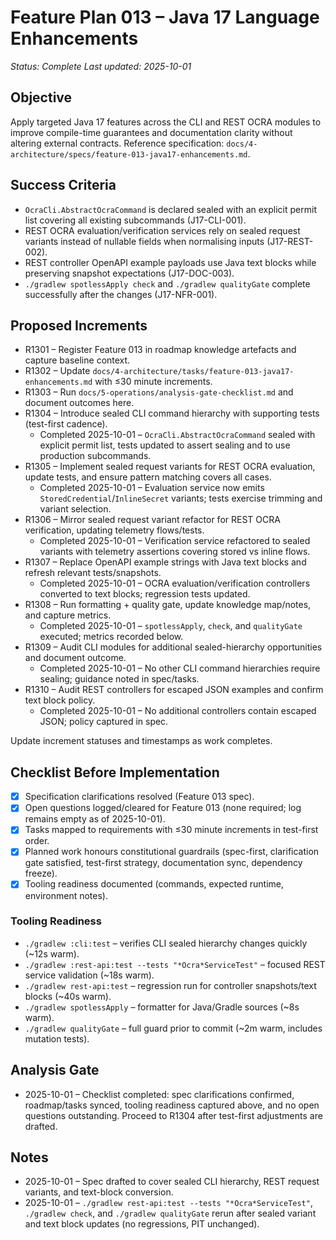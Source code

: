 # Feature Plan 013 – Java 17 Language Enhancements

_Status: Complete_
_Last updated: 2025-10-01_

## Objective
Apply targeted Java 17 features across the CLI and REST OCRA modules to improve compile-time guarantees and documentation clarity without altering external contracts. Reference specification: `docs/4-architecture/specs/feature-013-java17-enhancements.md`.

## Success Criteria
- `OcraCli.AbstractOcraCommand` is declared sealed with an explicit permit list covering all existing subcommands (J17-CLI-001).
- REST OCRA evaluation/verification services rely on sealed request variants instead of nullable fields when normalising inputs (J17-REST-002).
- REST controller OpenAPI example payloads use Java text blocks while preserving snapshot expectations (J17-DOC-003).
- `./gradlew spotlessApply check` and `./gradlew qualityGate` complete successfully after the changes (J17-NFR-001).

## Proposed Increments
- R1301 – Register Feature 013 in roadmap knowledge artefacts and capture baseline context.
- R1302 – Update `docs/4-architecture/tasks/feature-013-java17-enhancements.md` with ≤30 minute increments.
- R1303 – Run `docs/5-operations/analysis-gate-checklist.md` and document outcomes here.
- R1304 – Introduce sealed CLI command hierarchy with supporting tests (test-first cadence).
  - Completed 2025-10-01 – `OcraCli.AbstractOcraCommand` sealed with explicit permit list, tests updated to assert sealing and to use production subcommands.
- R1305 – Implement sealed request variants for REST OCRA evaluation, update tests, and ensure pattern matching covers all cases.
  - Completed 2025-10-01 – Evaluation service now emits `StoredCredential`/`InlineSecret` variants; tests exercise trimming and variant selection.
- R1306 – Mirror sealed request variant refactor for REST OCRA verification, updating telemetry flows/tests.
  - Completed 2025-10-01 – Verification service refactored to sealed variants with telemetry assertions covering stored vs inline flows.
- R1307 – Replace OpenAPI example strings with Java text blocks and refresh relevant tests/snapshots.
  - Completed 2025-10-01 – OCRA evaluation/verification controllers converted to text blocks; regression tests updated.
- R1308 – Run formatting + quality gate, update knowledge map/notes, and capture metrics.
  - Completed 2025-10-01 – `spotlessApply`, `check`, and `qualityGate` executed; metrics recorded below.
- R1309 – Audit CLI modules for additional sealed-hierarchy opportunities and document outcome.
  - Completed 2025-10-01 – No other CLI command hierarchies require sealing; guidance noted in spec/tasks.
- R1310 – Audit REST controllers for escaped JSON examples and confirm text block policy.
  - Completed 2025-10-01 – No additional controllers contain escaped JSON; policy captured in spec.

Update increment statuses and timestamps as work completes.

## Checklist Before Implementation
- [x] Specification clarifications resolved (Feature 013 spec).
- [x] Open questions logged/cleared for Feature 013 (none required; log remains empty as of 2025-10-01).
- [x] Tasks mapped to requirements with ≤30 minute increments in test-first order.
- [x] Planned work honours constitutional guardrails (spec-first, clarification gate satisfied, test-first strategy, documentation sync, dependency freeze).
- [x] Tooling readiness documented (commands, expected runtime, environment notes).

### Tooling Readiness
- `./gradlew :cli:test` – verifies CLI sealed hierarchy changes quickly (~12s warm).
- `./gradlew :rest-api:test --tests "*Ocra*ServiceTest"` – focused REST service validation (~18s warm).
- `./gradlew rest-api:test` – regression run for controller snapshots/text blocks (~40s warm).
- `./gradlew spotlessApply` – formatter for Java/Gradle sources (~8s warm).
- `./gradlew qualityGate` – full guard prior to commit (~2m warm, includes mutation tests).

## Analysis Gate
- 2025-10-01 – Checklist completed: spec clarifications confirmed, roadmap/tasks synced, tooling readiness captured above, and no open questions outstanding. Proceed to R1304 after test-first adjustments are drafted.

## Notes
- 2025-10-01 – Spec drafted to cover sealed CLI hierarchy, REST request variants, and text-block conversion.
- 2025-10-01 – `./gradlew rest-api:test --tests "*Ocra*ServiceTest"`, `./gradlew check`, and `./gradlew qualityGate` rerun after sealed variant and text block updates (no regressions, PIT unchanged).
